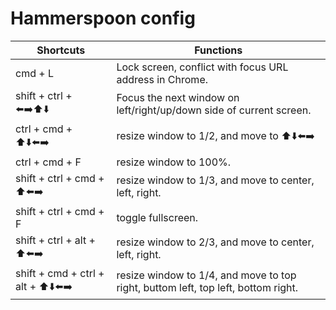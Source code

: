 # Hammerspoon config

| Shortcuts | Functions |
| ---- | ---- |
| cmd + L | Lock screen, conflict with focus URL address in Chrome.  |
| shift + ctrl + ⬅️➡️⬆️⬇️ | Focus the next window on left/right/up/down side of current screen. |
| ctrl + cmd + ⬆️⬇️⬅️➡️ | resize window to 1/2, and move to ⬆️⬇️⬅️➡️ |
| ctrl + cmd + F | resize window to 100%. |
| shift + ctrl + cmd + ️️⬆️⬅️➡️ | resize window to 1/3, and move to center, left, right. |
| shift + ctrl + cmd + F | toggle fullscreen. |
| shift + ctrl + alt + ⬆️⬅️➡️ | resize window to 2/3, and move to center, left, right. |
| shift + cmd + ctrl + alt + ⬆️⬇️⬅️➡️ | resize window to 1/4, and move to top right, buttom left, top left, bottom right. |